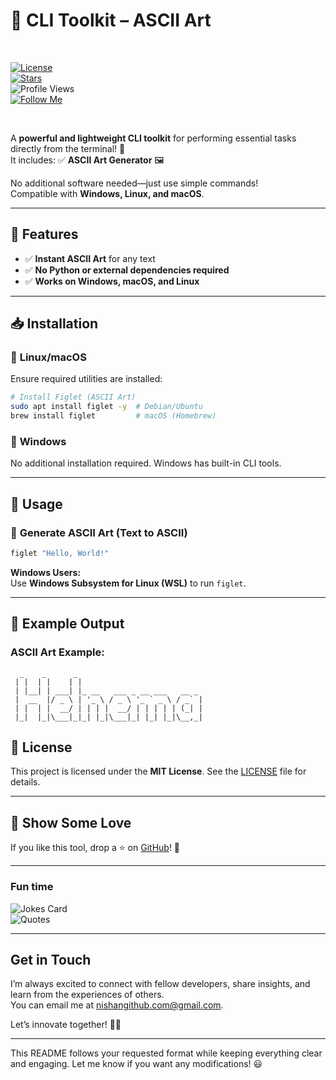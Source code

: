 

# 📌 CLI Toolkit – ASCII Art

<br>  

[![License](https://img.shields.io/github/license/nishuR27/cli-toolkit?style=social)](LICENSE)  
[![Stars](https://img.shields.io/github/stars/nishuR27/cli-toolkit?style=social)](https://github.com/nishuR27/cli-toolkit)  
![Profile Views](https://komarev.com/ghpvc/?username=nishuR27&color=blueviolet&style=social)  
[![Follow Me](https://img.shields.io/badge/-Follow%20Me-blueviolet?style=social)](https://github.com/nishuR27)  

<br>  

A **powerful and lightweight CLI toolkit** for performing essential tasks directly from the terminal! 🎯  
It includes:  ✅ **ASCII Art Generator** 🖼  


No additional software needed—just use simple commands!  
Compatible with **Windows, Linux, and macOS**.  

---

## 🚀 Features  
- ✅ **Instant ASCII Art** for any text   
- ✅ **No Python or external dependencies required**  
- ✅ **Works on Windows, macOS, and Linux**  

---

## 📥 Installation  

### 🔧 **Linux/macOS**  
Ensure required utilities are installed:  
```bash
# Install Figlet (ASCII Art)
sudo apt install figlet -y  # Debian/Ubuntu  
brew install figlet         # macOS (Homebrew)
```

### 🔧 **Windows**  
No additional installation required. Windows has built-in CLI tools.  

---

## 📌 Usage  

### 🔹 **Generate ASCII Art** (Text to ASCII)  
```bash
figlet "Hello, World!"
```
**Windows Users:**  
Use **Windows Subsystem for Linux (WSL)** to run `figlet`.  

---

## 🔧 Example Output  
### **ASCII Art Example:**  
```
  _    _      _                             
 | |  | |    | |                            
 | |__| | ___| |_ __   ___ _ __ ___   __ _  
 |  __  |/ _ \ | '_ \ / _ \ '_ ` _ \ / _` | 
 | |  | |  __/ | | | |  __/ | | | | | (_| | 
 |_|  |_|\___|_|_| |_|\___|_| |_| |_|\__,_| 
```


## 📝 License  
This project is licensed under the **MIT License**. See the [LICENSE](LICENSE) file for details.  

---

## 🌟 Show Some Love  
If you like this tool, drop a ⭐ on [GitHub](https://github.com/nishuR27/cli-toolkit)! 🚀  

---

### Fun time  

![Jokes Card](https://readme-jokes.vercel.app/api?username=nishuR27&theme=algolia&hideBorder)  
![Quotes](https://quotes-github-readme.vercel.app/api?type=horizontal&theme=algolia)  

---

### <h2>Get in Touch</h2>  

I’m always excited to connect with fellow developers, share insights, and learn from the experiences of others.  
You can email me at [nishangithub.com@gmail.com](mailto:nishangithub.com@gmail.com).  

Let’s innovate together! 🚀🔥  

---

This README follows your requested format while keeping everything clear and engaging. Let me know if you want any modifications! 😃
